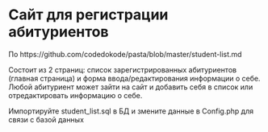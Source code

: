 <h1>Сайт для регистрации абитуриентов</h1>
<p>По https://github.com/codedokode/pasta/blob/master/student-list.md</p>
<p>Cостоит из 2 страниц: список зарегистрированных абитуриентов (главная страница) и форма ввода/редактирования информации о себе. Любой абитуриент может зайти на сайт и добавить себя в список или отредактировать информацию о себе.</p>

<p>Импортируйте student_list.sql в БД и змените данные в Config.php для связи с базой данных</p>
